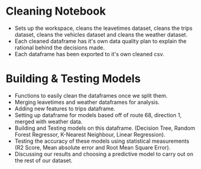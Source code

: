 # Cleaning Notebook
- Sets up the workspace, cleans the leavetimes dataset, cleans the trips dataset, cleans the vehicles dataset and cleans the weather dataset.
- Each cleaned dataframe has it's own data quality plan to explain the rational behind the decisions made.
- Each dataframe has been exported to it's own cleaned csv.

# Building & Testing Models
- Functions to easily clean the dataframes once we split them.
- Merging leavetimes and weather dataframes for analysis.
- Adding new features to trips dataframe.
- Setting up dataframe for models based off of route 68, direction 1, merged with weather data.
- Building and Testing models on this dataframe. (Decision Tree, Random Forest Regressor, K-Nearest Neighbour, Linear Regression).
- Testing the accuracy of these models using statistical measurements (R2 Score, Mean absolute error and Root Mean Square Error).
- Discussing our results and choosing a predictive model to carry out on the rest of our dataset.
